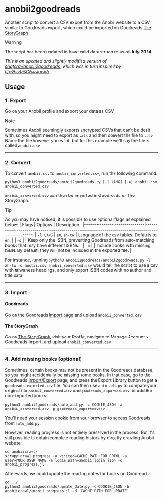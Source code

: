 # anobii2goodreads

Another script to convert a CSV export from the Anobii website
to a CSV similar to Goodreads export, which could be imported on Goodreads [The StoryGraph](https://www.thestorygraph.com/) .

> [!WARNING]
> The script has been updated to have valid data structure as of **July 2024**.

_This is an updated and slightly modified version of [shaform/anobii2goodreads](https://github.com/shaform/anobii2goodreads),
which was in turn inspired by [tijs/Anobii2Goodreads](https://github.com/tijs/Anobii2Goodreads)._

## Usage

### 1. Export

Go on your Anobii profile and export your data as CSV.

> [!NOTE]
> Sometimes Anobii seemingly exports encrypted CSVs that can't be dealt with, so you might need to export as `.xls` and then convert the file to `.csv`
Name the file however you want, but for this example we'll say the file is called `anobii.csv`

---

### 2. Convert

To convert `anobii.csv` to `anobii_converted.csv`, run the following command:

    python3 anobii2goodreads/anobii2goodreads.py [-l LANG] [-o] anobii.csv anobii_converted.csv

`anobii_converted.csv` can then be imported in Goodreads or The StoryGraph.

> [!TIP]
> As you may have noticed, it is possible to use optional flags as explained below:
> | Flags         | Options       | Description                                                                                      |
> |---------------|---------------|--------------------------------------------------------------------------------------------------|
> | `-l LANG`     | `en`, `zh-tw` | Language of the csv tables. Defaults to `en`.                                                    |
> | `-o`          |               | Keep only the ISBN, preventing Goodreads from auto-matching books that may have different ISBNs. |
> | `-m`          |               | Include books with missing ISBN. By default, they will not be included in the exported file.     |
>
> For instance, running `python3 anobii2goodreads/anobii2goodreads.py -l zh-tw -o anobii.csv anobii_converted.csv` would tell the script to use a csv with taiwanese headings, and only export ISBN codes with no author and title data.

---

### 3. Import

#### Goodreads

Go on the Goodreads [import page](http://www.goodreads.com/review/import) and upload `anobii_converted.csv`

#### The StoryGraph

Go on [The StoryGraph](https://www.thestorygraph.com/), visit your Profile, navigate to Manage Account > Goodreads Import, and upload `anobii_converted.csv`

---

### 4. Add missing books (optional)

Sometimes, certain books may not be present in the Goodreads database, so you might accidentally be missing some books.
In that case, go to the Goodreads [Import/Export](https://www.goodreads.com/review/import) page, and press the Export Library button to get a `goodreads_exported.csv` file.
You can then use `auto_add.py` to compare your original file `anobii_converted.csv` and `goodreads_exported.csv`, to add the non-imported books:

    python3 anobii2goodreads/auto_add.py -c COOKIE_JSON -a anobii_converted.csv -g goodreads_exported.csv

You'll need your session cookie from your browser to access Goodreads from `auto_add.py`.

However, reading progress is not entirely preserved in the process. But it's still possible to obtain complete reading history by directly crawling Anobii website:

    cd anobiicrawl/
    scrapy crawl progress -a visited=CACHE_PATH_FOR_CRAWL -a user=YOUR_USER_NAME -a login_path=anobii.login.json -o anobii_progress.jl

Afterwards, we could update the reading dates for books on Goodreads:

    cd ../
    python3 anobii2goodreads/update_date.py -c COOKIE_JSON -b anobiicrawl/anobii_progress.jl -d `CACHE_PATH_FOR_UPDATE`

